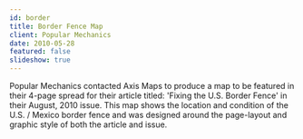 ```yaml
---
id: border
title: Border Fence Map
client: Popular Mechanics
date: 2010-05-28
featured: false
slideshow: true
---
```


Popular Mechanics contacted Axis Maps to produce a map to be featured in their 4-page spread for their article titled: 'Fixing the U.S. Border Fence' in their August, 2010 issue. This map shows the location and condition of the U.S. / Mexico border fence and was designed around the page-layout and graphic style of both the article and issue.
